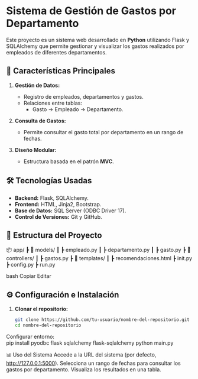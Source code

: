 # Sistema de Gestión de Gastos por Departamento

Este proyecto es un sistema web desarrollado en **Python** utilizando Flask y SQLAlchemy que permite gestionar y visualizar los gastos realizados por empleados de diferentes departamentos.

## 🚀 Características Principales
1. **Gestión de Datos:**
   - Registro de empleados, departamentos y gastos.
   - Relaciones entre tablas:
     - Gasto → Empleado → Departamento.

2. **Consulta de Gastos:**
   - Permite consultar el gasto total por departamento en un rango de fechas.

3. **Diseño Modular:**
   - Estructura basada en el patrón **MVC**.

## 🛠️ Tecnologías Usadas
- **Backend:** Flask, SQLAlchemy.
- **Frontend:** HTML, Jinja2, Bootstrap.
- **Base de Datos:** SQL Server (ODBC Driver 17).
- **Control de Versiones:** Git y GitHub.

## 📂 Estructura del Proyecto
📦 app/ ┣ 📂 models/ ┃ ┣ empleado.py ┃ ┣ departamento.py ┃ ┣ gasto.py ┣ 📂 controllers/ ┃ ┣ gastos.py ┣ 📂 templates/ ┃ ┣ recomendaciones.html ┣ init.py ┣ config.py ┣ run.py

bash
Copiar
Editar

## ⚙️ Configuración e Instalación

1. **Clonar el repositorio:**
   ```bash
   git clone https://github.com/tu-usuario/nombre-del-repositorio.git
   cd nombre-del-repositorio
Configurar entorno:  
   pip install pyodbc flask sqlalchemy flask-sqlalchemy
   python main.py

   
📊 Uso del Sistema
Accede a la URL del sistema (por defecto, http://127.0.0.1:5000).
Selecciona un rango de fechas para consultar los gastos por departamento.
Visualiza los resultados en una tabla.

